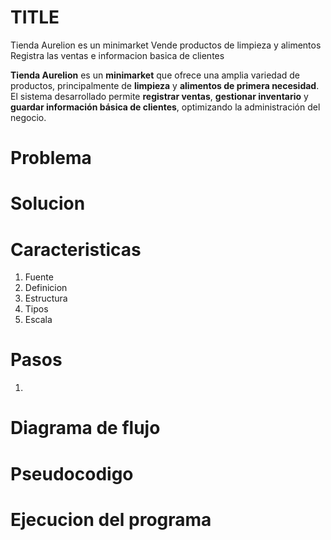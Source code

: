 # TITLE
Tienda Aurelion es un minimarket
Vende productos de limpieza y alimentos
Registra las ventas e informacion basica de clientes

**Tienda Aurelion** es un **minimarket** que ofrece una amplia variedad de productos, principalmente de **limpieza** y **alimentos de primera necesidad**.  
El sistema desarrollado permite **registrar ventas**, **gestionar inventario** y **guardar información básica de clientes**, optimizando la administración del negocio.


# Problema

# Solucion

# Caracteristicas
1. Fuente
2. Definicion
3. Estructura
4. Tipos 
5. Escala

# Pasos
1. 

# Diagrama de flujo

# Pseudocodigo

# Ejecucion del programa